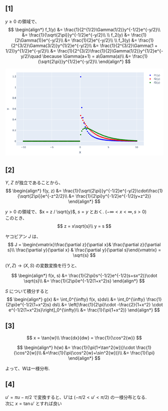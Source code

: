 ## [1]
$y\ge0$ の領域で、
$$
\begin{align*}
f_1(y) &= \frac{1}{2^{1/2}\Gamma(1/2)}y^{-1/2}e^{-y/2}\\
&= \frac{1}{\sqrt{2\pi}}y^{-1/2}e^{-y/2}\\
\\
f_2(y) &= \frac{1}{2\Gamma(1)}e^{-y/2}\\
&= \frac{1}{2}e^{-y/2}\\
\\
f_3(y) &= \frac{1}{2^{3/2}\Gamma(3/2)}y^{1/2}e^{-y/2}\\
&= \frac{1}{2^{3/2}\Gamma(1 + 1/2)}y^{1/2}e^{-y/2}\\
&= \frac{1}{2^{3/2}\frac{1}{2}\Gamma(1/2)}y^{1/2}e^{-y/2}\quad \because \Gamma(a+1) = a\Gamma(a)\\
&= \frac{1}{\sqrt{2\pi}}y^{1/2}e^{-y/2}\\
\end{align*}
$$

![img](./a2_2_1.png)

## [2]
$Y$, $Z$ が独立であることから、
$$
\begin{align*}
f(y, z) &= \frac{1}{\sqrt{2\pi}}y^{-1/2}e^{-y/2}\cdot\frac{1}{\sqrt{2\pi}}e^{-z^2/2}\\
&= \frac{1}{2\pi}y^{-1/2}e^{-1/2(y+z^2)}
\end{align*}
$$

$y\gt0$ の領域で、$x = z / \sqrt{y}$, $s = y$ とおく. 
$(-\infty \lt x \lt \infty, s\gt 0)$  
このとき、
$$
z = x\sqrt{s}\\
y = s
$$

ヤコビアン $J$ は、
$$
J = \begin{vmatrix}\frac{\partial z}{\partial x}& \frac{\partial z}{\partial s}\\
\frac{\partial y}{\partial x} & \frac{\partial y}{\partial s}\end{vmatrix} = \sqrt{s}
$$

$(Y, Z)\to(X, S)$ の変数変換を行うと、

$$
\begin{align*}
f(x, s) &= \frac{1}{2\pi}s^{-1/2}e^{-1/2(s+sx^2)}\cdot \sqrt{s}\\
&= \frac{1}{2\pi}e^{-1/2(1+x^2)s}
\end{align*}
$$

$S$ について積分すると
$$
\begin{align*}
g(x) &= \int_0^{\infty} f(x, s)ds\\
&= \int_0^{\infty} \frac{1}{2\pi}e^{-1/2(1+x^2)s} ds\\
&= \left[\frac{1}{2\pi}\cdot -\frac{2}{1+x^2} \cdot e^{-1/2(1+x^2)s}\right]_0^{\infty}\\
&= \frac{1}{\pi(1+x^2)}
\end{align*}
$$

## [3]

$$
x = \tan{w}\\
\frac{dx}{dw} = \frac{1}{\cos^2{w}}
$$

$$
\begin{align*}
h(w) &= \frac{1}{\pi(1+\tan^2{w})}\cdot \frac{1}{\cos^2{w}}\\
&=\frac{1}{\pi(\cos^2{w}+\sin^2{w})}\\
&= \frac{1}{\pi}
\end{align*}
$$

よって、Wは一様分布.

## [4]
$u' = \pi u - \pi/2$ で変換すると、U'は $(-\pi/2 \lt u' \lt \pi/2)$ の一様分布となる.   
次に $x = \tan {u'}$ とすれば良い
